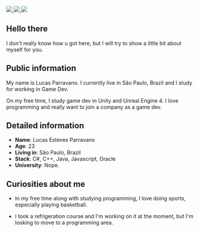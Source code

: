 <div>
    <a target='_blank' href="https://twitter.com/l_parravano">
        <img src="https://img.shields.io/badge/Twitter-1DA1F2?style=for-the-badge&logo=twitter&logoColor=white">
    </a>
    <a target='_blank' href="https://www.instagram.com/parravanoo/">
        <img src="https://img.shields.io/badge/Instagram-E4405F?style=for-the-badge&logo=instagram&logoColor=white">
    </a>
    <a target='_blank' href="https://www.linkedin.com/in/lucas-parravano/">
        <img src="https://img.shields.io/badge/LinkedIn-0077B5?style=for-the-badge&logo=linkedin&logoColor=white">
    </a>
</div>

## Hello there

I don't really know how u got here, but I will try to show a little bit about myself for you.

## Public information

My name is Lucas Parravano. I currently live in São Paulo, Brazil and I study for working in Game Dev.

On my free time, I study game dev in Unity and Unreal Engine 4. I love programming and really want to join a company as a game dev.

## Detailed information

* **Name**: Lucas Esteves Parravano
* **Age**: 23
* **Living in**: São Paulo, Brazil
* **Stack**: C#, C++, Java, Javascript, Oracle
* **University**: Nope. 

## Curiosities about me

*  In my free time along with studying programming, I love doing sports, especially playing basketball.

*  I took a refrigeration course and I'm working on it at the moment, but I'm looking to move to a programming area.
